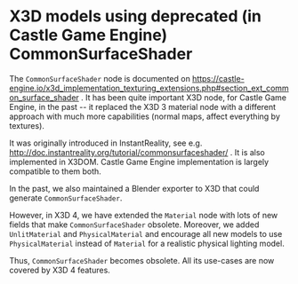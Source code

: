 # X3D models using deprecated (in Castle Game Engine) CommonSurfaceShader

The `CommonSurfaceShader` node is documented on
https://castle-engine.io/x3d_implementation_texturing_extensions.php#section_ext_common_surface_shader .
It has been quite important X3D node, for Castle Game Engine, in the past --
it replaced the X3D 3 material node with a different approach with much more capabilities
(normal maps, affect everything by textures).

It was originally introduced in InstantReality,
see e.g. http://doc.instantreality.org/tutorial/commonsurfaceshader/ .
It is also implemented in X3DOM.
Castle Game Engine implementation is largely compatible to them both.

In the past, we also maintained a Blender exporter to X3D that could generate
`CommonSurfaceShader`.

However, in X3D 4, we have extended the `Material` node with lots of new fields
that make `CommonSurfaceShader` obsolete.
Moreover, we added `UnlitMaterial` and `PhysicalMaterial` and encourage all
new models to use `PhysicalMaterial` instead of `Material` for a realistic
physical lighting model.

Thus, `CommonSurfaceShader` becomes obsolete. All its use-cases are now covered
by X3D 4 features.
